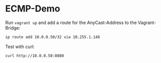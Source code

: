 # ECMP-Demo

Run `vagrant up` and add a route for the AnyCast-Address to the Vagrant-Bridge:

```bash
ip route add 10.0.0.50/32 via 10.255.1.148
```

Test with curl:
```bash
curl http://10.0.0.50:8080
```
